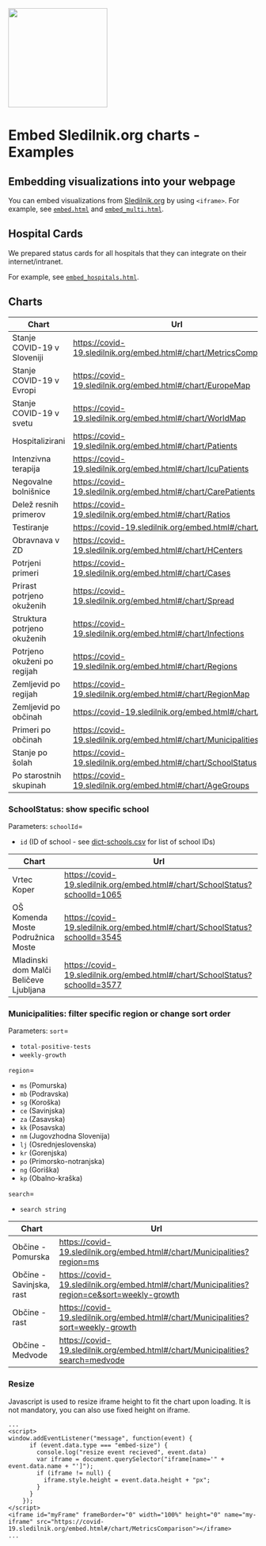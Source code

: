 <img src="https://covid-19.sledilnik.org/covid-19-logo.png" width="200">

# Embed Sledilnik.org charts - Examples

## Embedding visualizations into your webpage

You can embed visualizations from [Sledilnik.org](https://covid-19.sledilnik.org/) by using `<iframe>`.
For example, see [`embed.html`](https://github.com/sledilnik/website/tree/master/examples/embed.html) and [`embed_multi.html`](https://github.com/sledilnik/website/tree/master/examples/embed_multi.html).

## Hospital Cards
We prepared status cards for all hospitals that they can integrate on their internet/intranet.

For example, see [`embed_hospitals.html`](https://github.com/sledilnik/website/tree/master/examples/embed_hospitals.html).

## Charts

| Chart                       | Url                                                                |
|-----------------------------|--------------------------------------------------------------------|
| Stanje COVID-19 v Sloveniji | https://covid-19.sledilnik.org/embed.html#/chart/MetricsComparison |
| Stanje COVID-19 v Evropi    | https://covid-19.sledilnik.org/embed.html#/chart/EuropeMap         |
| Stanje COVID-19 v svetu     | https://covid-19.sledilnik.org/embed.html#/chart/WorldMap          |
| Hospitalizirani             | https://covid-19.sledilnik.org/embed.html#/chart/Patients          |
| Intenzivna terapija         | https://covid-19.sledilnik.org/embed.html#/chart/IcuPatients       |
| Negovalne bolnišnice        | https://covid-19.sledilnik.org/embed.html#/chart/CarePatients      |
| Delež resnih primerov       | https://covid-19.sledilnik.org/embed.html#/chart/Ratios            |
| Testiranje                  | https://covid-19.sledilnik.org/embed.html#/chart/Tests             |
| Obravnava v ZD              | https://covid-19.sledilnik.org/embed.html#/chart/HCenters          |
| Potrjeni primeri            | https://covid-19.sledilnik.org/embed.html#/chart/Cases             |
| Prirast potrjeno okuženih   | https://covid-19.sledilnik.org/embed.html#/chart/Spread            |
| Struktura potrjeno okuženih | https://covid-19.sledilnik.org/embed.html#/chart/Infections        |
| Potrjeno okuženi po regijah | https://covid-19.sledilnik.org/embed.html#/chart/Regions           |
| Zemljevid po regijah        | https://covid-19.sledilnik.org/embed.html#/chart/RegionMap         |
| Zemljevid po občinah        | https://covid-19.sledilnik.org/embed.html#/chart/Map               |
| Primeri po občinah          | https://covid-19.sledilnik.org/embed.html#/chart/Municipalities    |
| Stanje po šolah             | https://covid-19.sledilnik.org/embed.html#/chart/SchoolStatus      |
| Po starostnih skupinah      | https://covid-19.sledilnik.org/embed.html#/chart/AgeGroups         |

### SchoolStatus: show specific school
Parameters:
`schoolId`=
- `id` (ID of school - see [dict-schools.csv](https://github.com/sledilnik/data/blob/master/csv/dict-schools.csv) for list of school IDs)

| Chart                                  | Url                                                                         |
|----------------------------------------|-----------------------------------------------------------------------------|
| Vrtec Koper                            | https://covid-19.sledilnik.org/embed.html#/chart/SchoolStatus?schoolId=1065 |
| OŠ Komenda Moste Podružnica Moste      | https://covid-19.sledilnik.org/embed.html#/chart/SchoolStatus?schoolId=3545 |
| Mladinski dom Malči Beličeve Ljubljana | https://covid-19.sledilnik.org/embed.html#/chart/SchoolStatus?schoolId=3577 |

### Municipalities: filter specific region or change sort order
Parameters:
`sort`=
- `total-positive-tests`
- `weekly-growth`

`region`=
- `ms` (Pomurska)
- `mb` (Podravska)
- `sg` (Koroška)
- `ce` (Savinjska)
- `za` (Zasavska)
- `kk` (Posavska)
- `nm` (Jugovzhodna Slovenija)
- `lj` (Osrednjeslovenska)
- `kr` (Gorenjska)
- `po` (Primorsko-notranjska)
- `ng` (Goriška)
- `kp` (Obalno-kraška)

`search`=
- `search string`

| Chart                          | Url                                                                                           |
|--------------------------------|-----------------------------------------------------------------------------------------------|
| Občine - Pomurska              | https://covid-19.sledilnik.org/embed.html#/chart/Municipalities?region=ms                     |
| Občine - Savinjska, rast       | https://covid-19.sledilnik.org/embed.html#/chart/Municipalities?region=ce&sort=weekly-growth |
| Občine - rast                  | https://covid-19.sledilnik.org/embed.html#/chart/Municipalities?sort=weekly-growth           |
| Občine - Medvode               | https://covid-19.sledilnik.org/embed.html#/chart/Municipalities?search=medvode                |

### Resize

Javascript is used to resize iframe height to fit the chart upon loading. It is not mandatory, you can also use fixed height on iframe.

```
...
<script>
window.addEventListener("message", function(event) {
      if (event.data.type === "embed-size") {
        console.log("resize event recieved", event.data)
        var iframe = document.querySelector("iframe[name='" + event.data.name + "']");
        if (iframe != null) {
          iframe.style.height = event.data.height + "px";
        }
      }
    });
</script>
<iframe id="myFrame" frameBorder="0" width="100%" height="0" name="my-iframe" src="https://covid-19.sledilnik.org/embed.html#/chart/MetricsComparison"></iframe>
...
```
